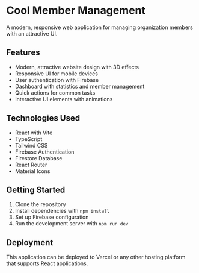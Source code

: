 # Cool Member Management

A modern, responsive web application for managing organization members with an attractive UI.

## Features

- Modern, attractive website design with 3D effects
- Responsive UI for mobile devices
- User authentication with Firebase
- Dashboard with statistics and member management
- Quick actions for common tasks
- Interactive UI elements with animations

## Technologies Used

- React with Vite
- TypeScript
- Tailwind CSS
- Firebase Authentication
- Firestore Database
- React Router
- Material Icons

## Getting Started

1. Clone the repository
2. Install dependencies with `npm install`
3. Set up Firebase configuration
4. Run the development server with `npm run dev`

## Deployment

This application can be deployed to Vercel or any other hosting platform that supports React applications.
```
